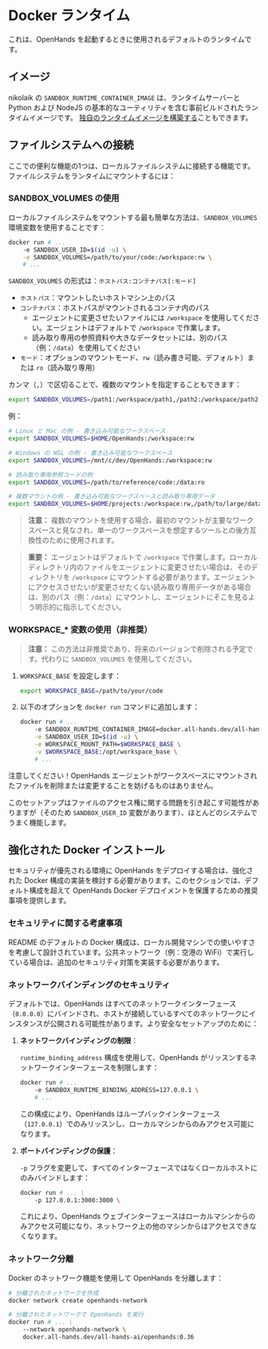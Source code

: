 # Docker ランタイム

これは、OpenHands を起動するときに使用されるデフォルトのランタイムです。

## イメージ
nikolaik の `SANDBOX_RUNTIME_CONTAINER_IMAGE` は、ランタイムサーバーと Python および NodeJS の基本的なユーティリティを含む事前ビルドされたランタイムイメージです。
[独自のランタイムイメージを構築する](../how-to/custom-sandbox-guide)こともできます。

## ファイルシステムへの接続
ここでの便利な機能の1つは、ローカルファイルシステムに接続する機能です。ファイルシステムをランタイムにマウントするには：

### SANDBOX_VOLUMES の使用

ローカルファイルシステムをマウントする最も簡単な方法は、`SANDBOX_VOLUMES` 環境変数を使用することです：

```bash
docker run # ...
    -e SANDBOX_USER_ID=$(id -u) \
    -e SANDBOX_VOLUMES=/path/to/your/code:/workspace:rw \
    # ...
```

`SANDBOX_VOLUMES` の形式は：`ホストパス:コンテナパス[:モード]`

- `ホストパス`：マウントしたいホストマシン上のパス
- `コンテナパス`：ホストパスがマウントされるコンテナ内のパス
  - エージェントに変更させたいファイルには `/workspace` を使用してください。エージェントはデフォルトで `/workspace` で作業します。
  - 読み取り専用の参照資料や大きなデータセットには、別のパス（例：`/data`）を使用してください
- `モード`：オプションのマウントモード、`rw`（読み書き可能、デフォルト）または `ro`（読み取り専用）

カンマ（`,`）で区切ることで、複数のマウントを指定することもできます：

```bash
export SANDBOX_VOLUMES=/path1:/workspace/path1,/path2:/workspace/path2:ro
```

例：

```bash
# Linux と Mac の例 - 書き込み可能なワークスペース
export SANDBOX_VOLUMES=$HOME/OpenHands:/workspace:rw

# Windows の WSL の例 - 書き込み可能なワークスペース
export SANDBOX_VOLUMES=/mnt/c/dev/OpenHands:/workspace:rw

# 読み取り専用参照コードの例
export SANDBOX_VOLUMES=/path/to/reference/code:/data:ro

# 複数マウントの例 - 書き込み可能なワークスペースと読み取り専用データ
export SANDBOX_VOLUMES=$HOME/projects:/workspace:rw,/path/to/large/dataset:/data:ro
```

> **注意：** 複数のマウントを使用する場合、最初のマウントが主要なワークスペースと見なされ、単一のワークスペースを想定するツールとの後方互換性のために使用されます。

> **重要：** エージェントはデフォルトで `/workspace` で作業します。ローカルディレクトリ内のファイルをエージェントに変更させたい場合は、そのディレクトリを `/workspace` にマウントする必要があります。エージェントにアクセスさせたいが変更させたくない読み取り専用データがある場合は、別のパス（例：`/data`）にマウントし、エージェントにそこを見るよう明示的に指示してください。

### WORKSPACE_* 変数の使用（非推奨）

> **注意：** この方法は非推奨であり、将来のバージョンで削除される予定です。代わりに `SANDBOX_VOLUMES` を使用してください。

1. `WORKSPACE_BASE` を設定します：

    ```bash
    export WORKSPACE_BASE=/path/to/your/code
    ```

2. 以下のオプションを `docker run` コマンドに追加します：

    ```bash
    docker run # ...
        -e SANDBOX_RUNTIME_CONTAINER_IMAGE=docker.all-hands.dev/all-hands-ai/runtime:0.36-nikolaik \
        -e SANDBOX_USER_ID=$(id -u) \
        -e WORKSPACE_MOUNT_PATH=$WORKSPACE_BASE \
        -v $WORKSPACE_BASE:/opt/workspace_base \
        # ...
    ```

注意してください！OpenHands エージェントがワークスペースにマウントされたファイルを削除または変更することを妨げるものはありません。

このセットアップはファイルのアクセス権に関する問題を引き起こす可能性がありますが（そのため `SANDBOX_USER_ID` 変数があります）、ほとんどのシステムでうまく機能します。

## 強化された Docker インストール

セキュリティが優先される環境に OpenHands をデプロイする場合は、強化された Docker 構成の実装を検討する必要があります。このセクションでは、デフォルト構成を超えて OpenHands Docker デプロイメントを保護するための推奨事項を提供します。

### セキュリティに関する考慮事項

README のデフォルトの Docker 構成は、ローカル開発マシンでの使いやすさを考慮して設計されています。公共ネットワーク（例：空港の WiFi）で実行している場合は、追加のセキュリティ対策を実装する必要があります。

### ネットワークバインディングのセキュリティ

デフォルトでは、OpenHands はすべてのネットワークインターフェース（`0.0.0.0`）にバインドされ、ホストが接続しているすべてのネットワークにインスタンスが公開される可能性があります。より安全なセットアップのために：

1. **ネットワークバインディングの制限**：

   `runtime_binding_address` 構成を使用して、OpenHands がリッスンするネットワークインターフェースを制限します：

   ```bash
   docker run # ...
       -e SANDBOX_RUNTIME_BINDING_ADDRESS=127.0.0.1 \
       # ...
   ```

   この構成により、OpenHands はループバックインターフェース（`127.0.0.1`）でのみリッスンし、ローカルマシンからのみアクセス可能になります。

2. **ポートバインディングの保護**：

   `-p` フラグを変更して、すべてのインターフェースではなくローカルホストにのみバインドします：

   ```bash
   docker run # ... \
       -p 127.0.0.1:3000:3000 \
   ```

   これにより、OpenHands ウェブインターフェースはローカルマシンからのみアクセス可能になり、ネットワーク上の他のマシンからはアクセスできなくなります。

### ネットワーク分離

Docker のネットワーク機能を使用して OpenHands を分離します：

```bash
# 分離されたネットワークを作成
docker network create openhands-network

# 分離されたネットワークで OpenHands を実行
docker run # ... \
    --network openhands-network \
    docker.all-hands.dev/all-hands-ai/openhands:0.36
```
